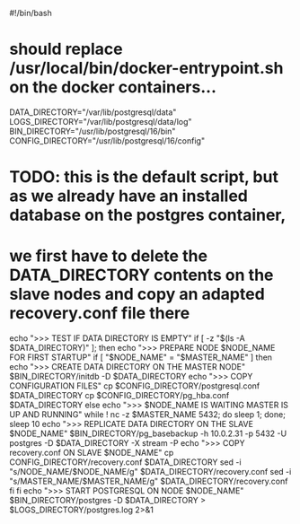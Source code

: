 #!/bin/bash
# should replace /usr/local/bin/docker-entrypoint.sh on the docker containers...

DATA_DIRECTORY="/var/lib/postgresql/data"
LOGS_DIRECTORY="/var/lib/postgresql/data/log"
BIN_DIRECTORY="/usr/lib/postgresql/16/bin"
CONFIG_DIRECTORY="/usr/lib/postgresql/16/config"


# TODO: this is the default script, but as we already have an installed database on the postgres container,
#       we first have to delete the DATA_DIRECTORY contents on the slave nodes and copy an adapted recovery.conf file there

echo ">>> TEST IF DATA DIRECTORY IS EMPTY"
if [ -z "$(ls -A $DATA_DIRECTORY)" ]; then
    echo ">>> PREPARE NODE $NODE_NAME FOR FIRST STARTUP"
    if [ "$NODE_NAME" = "$MASTER_NAME" ]
    then
        echo ">>> CREATE DATA DIRECTORY ON THE MASTER NODE"
        $BIN_DIRECTORY/initdb -D $DATA_DIRECTORY
        echo ">>> COPY CONFIGURATION FILES"
        cp $CONFIG_DIRECTORY/postgresql.conf $DATA_DIRECTORY
        cp $CONFIG_DIRECTORY/pg_hba.conf $DATA_DIRECTORY
    else
        echo ">>> $NODE_NAME IS WAITING MASTER IS UP AND RUNNING"
        while ! nc -z $MASTER_NAME 5432; do sleep 1; done;
        sleep 10
        echo ">>> REPLICATE DATA DIRECTORY ON THE SLAVE $NODE_NAME"
        $BIN_DIRECTORY/pg_basebackup -h 10.0.2.31 -p 5432 -U postgres -D $DATA_DIRECTORY -X stream -P
        echo ">>> COPY recovery.conf ON SLAVE $NODE_NAME"
        cp CONFIG_DIRECTORY/recovery.conf $DATA_DIRECTORY
        sed -i "s/NODE_NAME/$NODE_NAME/g" $DATA_DIRECTORY/recovery.conf
        sed -i "s/MASTER_NAME/$MASTER_NAME/g" $DATA_DIRECTORY/recovery.conf
    fi
fi
echo ">>> START POSTGRESQL ON NODE $NODE_NAME"
$BIN_DIRECTORY/postgres -D $DATA_DIRECTORY > $LOGS_DIRECTORY/postgres.log 2>&1
    